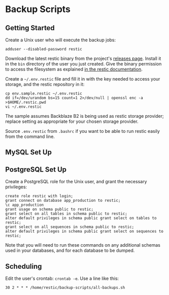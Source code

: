 # Backup Scripts

## Getting Started

Create a Unix user who will execute the backup jobs:

```
adduser --disabled-password restic
```

Download the latest restic binary from the project's
[releases page](https://github.com/restic/restic/releases/latest).
Install it in the `bin` directory of the user you just created.
Give the binary permission to access the filesystem as explained
[in the restic documentation](https://restic.readthedocs.io/en/stable/080_examples.html#backing-up-your-system-without-running-restic-as-root).

Create a `~/.env.restic` file and fill it in with the key needed to
access your storage, and the restic repository in it:

```
cp env.sample.restic ~/.env.restic
dd if=/dev/urandom bs=15 count=1 2>/dev/null | openssl enc -a >$HOME/.restic.pwd
vi ~/.env.restic
```

The sample assumes Backblaze B2 is being used as restic storage provider;
replace setting as appropriate for your chosen storage provider.

Source `.env.restic` from `.bashrc` if you want to be able to run restic
easily from the command line.

## MySQL Set Up

## PostgreSQL Set Up

Create a PostgreSQL role for the Unix user, and grant the necessary
privileges:

```
create role restic with login;
grant connect on database app_production to restic;
\c app_production
grant usage on schema public to restic;
grant select on all tables in schema public to restic;
alter default privileges in schema public grant select on tables to restic;
grant select on all sequences in schema public to restic;
alter default privileges in schema public grant select on sequences to restic;
```

Note that you will need to run these commands on any additional schemas
used in your databases, and for each database to be dumped.

## Scheduling

Edit the user's crontab: `crontab -e`. Use a line like this:

```
30 2 * * * /home/restic/backup-scripts/all-backups.sh
```
